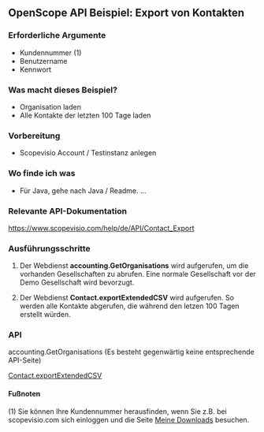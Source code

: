 ## OpenScope API Beispiel: Export von Kontakten

### Erforderliche Argumente

- Kundennummer (1)
- Benutzername
- Kennwort

### Was macht dieses Beispiel? 

- Organisation laden
- Alle Kontakte der letzten 100 Tage laden

### Vorbereitung

- Scopevisio Account / Testinstanz anlegen 

### Wo finde ich was

- Für Java, gehe nach Java / Readme.
...

### Relevante API-Dokumentation

https://www.scopevisio.com/help/de/API/Contact_Export 

### Ausführungsschritte

1. Der Webdienst **accounting.GetOrganisations** wird aufgerufen, um die vorhanden Gesellschaften zu abrufen. Eine normale Gesellschaft vor der Demo Gesellschaft wird bevorzugt.

2. Der Webdienst **Contact.exportExtendedCSV** wird aufgerufen. So werden alle Kontakte abgerufen, die während den letzen 100 Tagen erstellt würden.


### API

accounting.GetOrganisations (Es besteht gegenwärtig keine entsprechende API-Seite)

[Contact.exportExtendedCSV](https://www.scopevisio.com/help/de/API/Contact_Export)


#### Fußnoten

(1) Sie können Ihre Kundennummer herausfinden, wenn Sie z.B. bei scopevisio.com sich einloggen und die Seite [Meine Downloads](https://www.scopevisio.com/lounge) besuchen.

 


